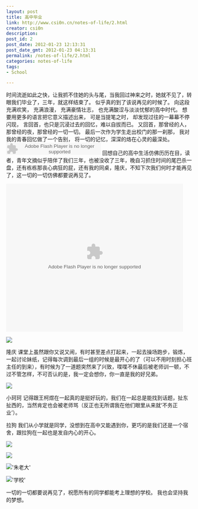 ```yaml
---
layout: post
title: 高中毕业
link: http://www.csi0n.cn/notes-of-life/2.html
creator: csi0n
description: 
post_id: 2
post_date: 2012-01-23 12:13:31
post_date_gmt: 2012-01-23 04:13:31
permalink: /notes-of-life/2.html
categories: notes-of-life
tags:
- School

---
```


时间流逝如此之快，让我抓不住她的头与尾，当我回过神来之时，她就不见了，转眼我们毕业了，三年，就这样结束了。
似乎真的到了该说再见的时候了。
向这段充满欢笑，
充满浪漫，
充满豪情壮志，
也充满酸涩与淡淡忧郁的高中时代。
想要用更多的语言把它意义描述出来，
可是当提笔之时，
却发现过往的一幕幕不停闪现，
言回首，也只是沉浸过去的回忆，难以自拔而已。
又回首，那曾经的人，那曾经的夜，那曾经的一切一切。
最后一次作为学生走出校门的那一刹那，
我对我的青春回忆做了一个告别，
将一切的记忆，深深的烙在心灵的最深处。
<embed src="http://www.xiami.com/widget/0_1773571331/singlePlayer.swf" type="application/x-shockwave-flash" width="257" height="33" wmode="transparent">
回想自己的高中生活仿佛历历在目，读者，青年文摘似乎陪伴了我们三年，也被没收了三年，晚自习抓住时间的尾巴杀一盘，还有栋栋那丧心病狂的屁，还有我的同桌，隆庆，不知下次我们何时才能再见了，这一切的一切仿佛都要说再见了。

<embed src="http://player.youku.com/player.php/sid/XNDE0MzgyODA0/v.swf" allowFullScreen="true" quality="high" width="480" height="400" align="middle" allowScriptAccess="always" type="application/x-shockwave-flash">

![](http://img.csi0n.cn/wp-content/biye/2012-06-11.jpg)

隆庆
课堂上虽然跟你又说又闹，有时甚至差点打起来，一起去操场跑步，锻炼，一起讨论妹纸，记得每次调到最后一组的时候是最开心的了（可以不用时刻担心班主任的到来），有时候为了一道题突然来了兴致，喋喋不休最后被老师训一顿，不过不管怎样，不可否认的是，我一定会想你，你一直是我的好兄弟。

![](http://img.csi0n.cn/wp-content/biye/20090101275.jpg)

小珂珂
记得跟王柯煜在一起真的是挺好玩的，我们在一起总是能找到话题，扯东扯西的，当然肯定也会被老师骂（反正也无所谓我在他们眼里从来就‘不务正业’）。

拉狗
我们从小学就是同学，没想到在高中又能遇到你，更巧的是我们还是一个宿舍，跟拉狗在一起也是发自内心的开心。

![](http://img.csi0n.cn/wp-content/biye/IMG_20120612_094509.jpg)

![](http://img.csi0n.cn/wp-content/biye/IMG_20120612_100544.jpg)

!['朱老大'](http://img.csi0n.cn/wp-content/biye/IMG_20120612_100545.jpg)

!['学校'](http://img.csi0n.cn/wp-content/biye/IMG_20120612_100546.jpg)

一切的一切都要说再见了，祝愿所有的同学都能考上理想的学校。
我也会坚持我的梦想。